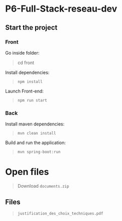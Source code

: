 # P6-Full-Stack-reseau-dev

## Start the project

### Front
Go inside folder:

> cd front

Install dependencies:

> `npm install`

Launch Front-end:

> `npm run start`

### Back
 Install maven dependencies:

> `mvn clean install`

 Build and run the application: 

> `mvn spring-boot:run`


# Open files

> Download `documents.zip`

## Files

> `justification_des_choix_techniques.pdf`
